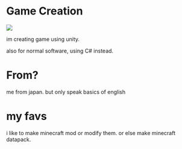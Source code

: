 # Game Creation
<p>
    <img src="https://img.shields.io/badge/-Unity-000000.svg?logo=unity&style=popout">
</p>
im creating game using unity.

also for normal software, using C# instead.

# From?

me from japan. but only speak basics of english

# my favs

i like to make minecraft mod or modify them.
or else make minecraft datapack.

